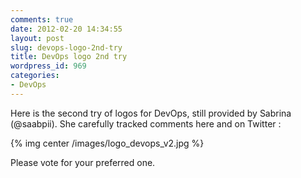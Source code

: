 ```yaml
---
comments: true
date: 2012-02-20 14:34:55
layout: post
slug: devops-logo-2nd-try
title: DevOps logo 2nd try
wordpress_id: 969
categories:
- DevOps
---
```


Here is the second try of logos for DevOps, still provided by Sabrina (@saabpii).
She carefully tracked comments here and on Twitter :

{% img center /images/logo_devops_v2.jpg %}

Please vote for your preferred one.

